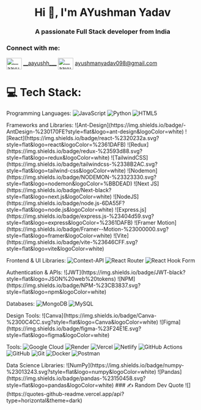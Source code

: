 <h1 align="center">Hi 👋, I'm AYushman Yadav</h1>
<h3 align="center">A passionate Full Stack developer from India</h3>

<h3 align="left">Connect with me:</h3>
<p align="left">
  <img align="center" src="https://raw.githubusercontent.com/rahuldkjain/github-profile-readme-generator/master/src/images/icons/Social/instagram.svg" alt="__aayushh__" height="30" width="40" />
<a href="https://instagram.com/__aayushh___" target="blank">__aayushh___</a>
  <img align="center" src="https://img.icons8.com/?size=100&id=P7UIlhbpWzZm&format=png&color=000000" alt="__aayushh__" height="30" width="40" />
<a href="mailto:ayushmanyadav098@gmail.com" target="blank">ayushmanyadav098@gmail.com</a>
</p>

# 💻 Tech Stack:
<span>Programming Languages:</span>
![JavaScript](https://img.shields.io/badge/javascript-%23323330.svg?style=flat&logo=javascript&logoColor=%23F7DF1E) 
![Python](https://img.shields.io/badge/python-3670A0?style=flat&logo=python&logoColor=ffdd54) 
![HTML5](https://img.shields.io/badge/html5-%23E34F26.svg?style=flat&logo=html5&logoColor=white)
<!-->
<span>Frameworks and Libraries:</span>
![Ant-Design](https://img.shields.io/badge/-AntDesign-%230170FE?style=flat&logo=ant-design&logoColor=white) 
![React](https://img.shields.io/badge/react-%2320232a.svg?style=flat&logo=react&logoColor=%2361DAFB) 
![Redux](https://img.shields.io/badge/redux-%23593d88.svg?style=flat&logo=redux&logoColor=white) 
![TailwindCSS](https://img.shields.io/badge/tailwindcss-%2338B2AC.svg?style=flat&logo=tailwind-css&logoColor=white) 
![Nodemon](https://img.shields.io/badge/NODEMON-%23323330.svg?style=flat&logo=nodemon&logoColor=%BBDEAD) 
![Next JS](https://img.shields.io/badge/Next-black?style=flat&logo=next.js&logoColor=white) 
![NodeJS](https://img.shields.io/badge/node.js-6DA55F?style=flat&logo=node.js&logoColor=white) 
![Express.js](https://img.shields.io/badge/express.js-%23404d59.svg?style=flat&logo=express&logoColor=%2361DAFB) 
![Framer Motion](https://img.shields.io/badge/Framer--Motion-%23000000.svg?style=flat&logo=framer&logoColor=white) 
![Vite](https://img.shields.io/badge/vite-%23646CFF.svg?style=flat&logo=vite&logoColor=white)
<!-->
<span>Frontend & UI Libraries:</span>
![Context-API](https://img.shields.io/badge/Context--Api-000000?style=flat&logo=react) 
![React Router](https://img.shields.io/badge/React_Router-CA4245?style=flat&logo=react-router&logoColor=white) 
![React Hook Form](https://img.shields.io/badge/React%20Hook%20Form-%23EC5990.svg?style=flat&logo=reacthookform&logoColor=white)
<!-->
<span>Authentication & APIs:</span>
![JWT](https://img.shields.io/badge/JWT-black?style=flat&logo=JSON%20web%20tokens) 
![NPM](https://img.shields.io/badge/NPM-%23CB3837.svg?style=flat&logo=npm&logoColor=white)
<!-->
<span>Databases:</span>
![MongoDB](https://img.shields.io/badge/MongoDB-%234ea94b.svg?style=flat&logo=mongodb&logoColor=white) 
![MySQL](https://img.shields.io/badge/mysql-4479A1.svg?style=flat&logo=mysql&logoColor=white)
<!-->
<span>Design Tools:</span>
![Canva](https://img.shields.io/badge/Canva-%2300C4CC.svg?style=flat&logo=Canva&logoColor=white) 
![Figma](https://img.shields.io/badge/figma-%23F24E1E.svg?style=flat&logo=figma&logoColor=white)
<!-->
<span>Tools:</span>
![Google Cloud](https://img.shields.io/badge/GoogleCloud-%234285F4.svg?style=flat&logo=google-cloud&logoColor=white) 
![Render](https://img.shields.io/badge/Render-%46E3B7.svg?style=flat&logo=render&logoColor=white) 
![Vercel](https://img.shields.io/badge/vercel-%23000000.svg?style=flat&logo=vercel&logoColor=white) 
![Netlify](https://img.shields.io/badge/netlify-%23000000.svg?style=flat&logo=netlify&logoColor=#00C7B7) 
![GitHub Actions](https://img.shields.io/badge/github%20actions-%232671E5.svg?style=flat&logo=githubactions&logoColor=white) 
![GitHub](https://img.shields.io/badge/github-%23121011.svg?style=flat&logo=github&logoColor=white) 
![Git](https://img.shields.io/badge/git-%23F05033.svg?style=flat&logo=git&logoColor=white) 
![Docker](https://img.shields.io/badge/docker-%230db7ed.svg?style=flat&logo=docker&logoColor=white) 
![Postman](https://img.shields.io/badge/Postman-FF6C37?style=flat&logo=postman&logoColor=white)
<!-->
<span>Data Science Libraries:</span>
![NumPy](https://img.shields.io/badge/numpy-%23013243.svg?style=flat&logo=numpy&logoColor=white) 
![Pandas](https://img.shields.io/badge/pandas-%23150458.svg?style=flat&logo=pandas&logoColor=white)



### ✍️ Random Dev Quote
![](https://quotes-github-readme.vercel.app/api?type=horizontal&theme=dark)

 <!-- ### 🔝 Top Contributed Repo
<!--  ![](https://github-contributor-stats.vercel.app/api?username=itssayushhere&limit=5&theme=dark&combine_all_yearly_contributions=true)

<!-- Proudly created with GPRM ( https://gprm.itsvg.in ) -->
